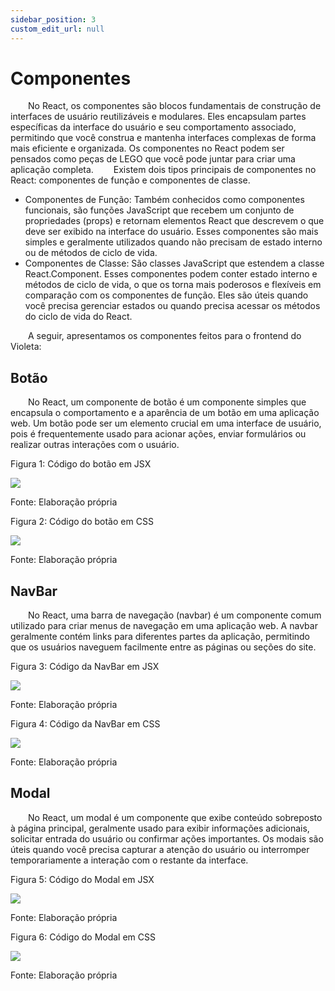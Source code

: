 ```yaml
---
sidebar_position: 3
custom_edit_url: null
---
```


# Componentes 

&emsp;&emsp;No React, os componentes são blocos fundamentais de construção de interfaces de usuário reutilizáveis e modulares. Eles encapsulam partes específicas da interface do usuário e seu comportamento associado, permitindo que você construa e mantenha interfaces complexas de forma mais eficiente e organizada. Os componentes no React podem ser pensados como peças de LEGO que você pode juntar para criar uma aplicação completa.
&emsp;&emsp;Existem dois tipos principais de componentes no React: componentes de função e componentes de classe.
- Componentes de Função: Também conhecidos como componentes funcionais, são funções JavaScript que recebem um conjunto de propriedades (props) e retornam elementos React que descrevem o que deve ser exibido na interface do usuário. Esses componentes são mais simples e geralmente utilizados quando não precisam de estado interno ou de métodos de ciclo de vida.
- Componentes de Classe: São classes JavaScript que estendem a classe React.Component. Esses componentes podem conter estado interno e métodos de ciclo de vida, o que os torna mais poderosos e flexíveis em comparação com os componentes de função. Eles são úteis quando você precisa gerenciar estados ou quando precisa acessar os métodos do ciclo de vida do React.

&emsp;&emsp;A seguir, apresentamos os componentes feitos para o frontend do Violeta:


## Botão

&emsp;&emsp;No React, um componente de botão é um componente simples que encapsula o comportamento e a aparência de um botão em uma aplicação web. Um botão pode ser um elemento crucial em uma interface de usuário, pois é frequentemente usado para acionar ações, enviar formulários ou realizar outras interações com o usuário.

<p style={{textAlign: 'center'}}>Figura 1: Código do botão em JSX</p>

<div style={{margin: 25}}>
    <div style={{textAlign: 'center'}}>
        <img src={require("../../static/img/sprint-4/frontend/botão-jsx.png").default} style={{width: 400}}/>
        <br/>
    </div>
</div>

<p style={{textAlign: 'center'}}>Fonte: Elaboração própria</p>

<p style={{textAlign: 'center'}}>Figura 2: Código do botão em CSS</p>

<div style={{margin: 25}}>
    <div style={{textAlign: 'center'}}>
        <img src={require("../../static/img/sprint-4/frontend/botão-css.png").default} style={{width: 400}}/>
        <br/>
    </div>
</div>

<p style={{textAlign: 'center'}}>Fonte: Elaboração própria</p>


## NavBar

&emsp;&emsp;No React, uma barra de navegação (navbar) é um componente comum utilizado para criar menus de navegação em uma aplicação web. A navbar geralmente contém links para diferentes partes da aplicação, permitindo que os usuários naveguem facilmente entre as páginas ou seções do site.

<p style={{textAlign: 'center'}}>Figura 3: Código da NavBar em JSX</p>

<div style={{margin: 25}}>
    <div style={{textAlign: 'center'}}>
        <img src={require("../../static/img/sprint-4/frontend/navbar-jsx.png").default} style={{width: 400}}/>
        <br/>
    </div>
</div>

<p style={{textAlign: 'center'}}>Fonte: Elaboração própria</p>

<p style={{textAlign: 'center'}}>Figura 4: Código da NavBar em CSS</p>

<div style={{margin: 25}}>
    <div style={{textAlign: 'center'}}>
        <img src={require("../../static/img/sprint-4/frontend/navbar-css.png").default} style={{width: 400}}/>
        <br/>
    </div>
</div>

<p style={{textAlign: 'center'}}>Fonte: Elaboração própria</p>


## Modal

&emsp;&emsp;No React, um modal é um componente que exibe conteúdo sobreposto à página principal, geralmente usado para exibir informações adicionais, solicitar entrada do usuário ou confirmar ações importantes. Os modais são úteis quando você precisa capturar a atenção do usuário ou interromper temporariamente a interação com o restante da interface.

<p style={{textAlign: 'center'}}>Figura 5: Código do Modal em JSX</p>

<div style={{margin: 25}}>
    <div style={{textAlign: 'center'}}>
        <img src={require("../../static/img/sprint-4/frontend/modal-jsx.png").default} style={{width: 400}}/>
        <br/>
    </div>
</div>

<p style={{textAlign: 'center'}}>Fonte: Elaboração própria</p>

<p style={{textAlign: 'center'}}>Figura 6: Código do Modal em CSS</p>

<div style={{margin: 25}}>
    <div style={{textAlign: 'center'}}>
        <img src={require("../../static/img/sprint-4/frontend/modal-css.png").default} style={{width: 400}}/>
        <br/>
    </div>
</div>

<p style={{textAlign: 'center'}}>Fonte: Elaboração própria</p>